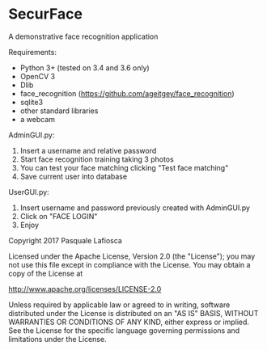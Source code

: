# SecurFace
A demonstrative face recognition application

Requirements:
- Python 3+ (tested on 3.4 and 3.6 only)
- OpenCV 3
- Dlib
- face_recognition (https://github.com/ageitgey/face_recognition)
- sqlite3
- other standard libraries
- a webcam

AdminGUI.py:
1) Insert a username and relative password
2) Start face recognition training taking 3 photos
3) You can test your face matching clicking "Test face matching"
4) Save current user into database

UserGUI.py:
1) Insert username and password previously created with AdminGUI.py
2) Click on "FACE LOGIN"
3) Enjoy



Copyright 2017 Pasquale Lafiosca

Licensed under the Apache License, Version 2.0 (the "License");
you may not use this file except in compliance with the License.
You may obtain a copy of the License at

http://www.apache.org/licenses/LICENSE-2.0

Unless required by applicable law or agreed to in writing, software
distributed under the License is distributed on an "AS IS" BASIS,
WITHOUT WARRANTIES OR CONDITIONS OF ANY KIND, either express or implied.
See the License for the specific language governing permissions and
limitations under the License.

